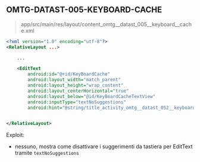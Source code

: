 ## OMTG-DATAST-005-KEYBOARD-CACHE

> app/src/main/res/layout/content_omtg__datast_005__keyboard__cache.xml

```xml
<?xml version="1.0" encoding="utf-8"?>
<RelativeLayout ...>

    ...

    <EditText
        android:id="@+id/KeyBoardCache"
        android:layout_width="match_parent"
        android:layout_height="wrap_content"
        android:layout_centerHorizontal="true"
        android:layout_below="@id/KeyBoardCacheTextView"
        android:inputType="textNoSuggestions"
        android:hint="@string/title_activity_omtg__datast_052__keyboard_cache"/>


</RelativeLayout>
```

Exploit:

- nessuno, mostra come disattivare i suggerimenti da tastiera per EditText tramite `textNoSuggestions`
